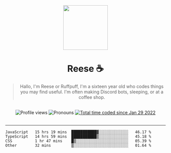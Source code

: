 <div align='center'>
  <img src='https://cdn.reese.cafe/reese.jpg' width='140' height='140' />
  <h1>Reese ☕️</h1>
  <blockquote>Hallo, I'm Reese or Ruffpuff, I'm a sixteen year old who codes things you may find useful. I'm often making Discord bots, sleeping, or at a coffee shop.</blockquote>
  
  <br />
  
  <img alt="Profile views" src="https://komarev.com/ghpvc/?username=ruffpuff1" />
  <img alt='Pronouns' src='https://img.shields.io/endpoint?url=https://pronoundb.org/shields/61181f81be124c42b207bffd' />
  <a href="https://wakatime.com/@72bf611d-9557-4a85-aa1d-46f6a3346744"><img src="https://wakatime.com/badge/user/72bf611d-9557-4a85-aa1d-46f6a3346744.svg" alt="Total time coded since Jan 29 2022" /></a>
</div><br />

<hr />

<!--START_SECTION:waka-->

```text
JavaScript   15 hrs 19 mins  ███████████▓░░░░░░░░░░░░░   46.17 %
TypeScript   14 hrs 59 mins  ███████████▒░░░░░░░░░░░░░   45.18 %
CSS          1 hr 47 mins    █▒░░░░░░░░░░░░░░░░░░░░░░░   05.39 %
Other        32 mins         ▒░░░░░░░░░░░░░░░░░░░░░░░░   01.64 %
```

<!--END_SECTION:waka-->
